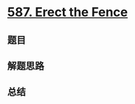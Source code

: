 # [587. Erect the Fence](https://leetcode.com/problems/erect-the-fence/)

## 题目


## 解题思路


## 总结


